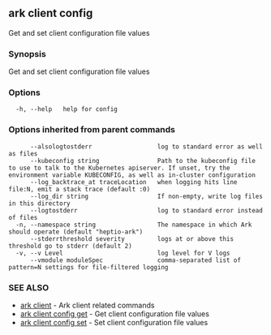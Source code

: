 ## ark client config

Get and set client configuration file values

### Synopsis


Get and set client configuration file values

### Options

```
  -h, --help   help for config
```

### Options inherited from parent commands

```
      --alsologtostderr                  log to standard error as well as files
      --kubeconfig string                Path to the kubeconfig file to use to talk to the Kubernetes apiserver. If unset, try the environment variable KUBECONFIG, as well as in-cluster configuration
      --log_backtrace_at traceLocation   when logging hits line file:N, emit a stack trace (default :0)
      --log_dir string                   If non-empty, write log files in this directory
      --logtostderr                      log to standard error instead of files
  -n, --namespace string                 The namespace in which Ark should operate (default "heptio-ark")
      --stderrthreshold severity         logs at or above this threshold go to stderr (default 2)
  -v, --v Level                          log level for V logs
      --vmodule moduleSpec               comma-separated list of pattern=N settings for file-filtered logging
```

### SEE ALSO
* [ark client](ark_client.md)	 - Ark client related commands
* [ark client config get](ark_client_config_get.md)	 - Get client configuration file values
* [ark client config set](ark_client_config_set.md)	 - Set client configuration file values


